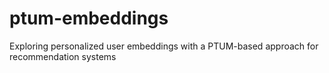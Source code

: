 # ptum-embeddings
Exploring personalized user embeddings with a PTUM-based approach for recommendation systems
